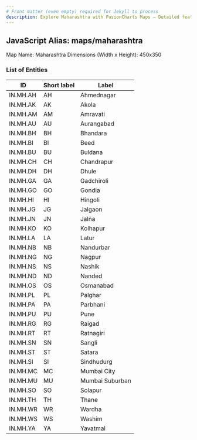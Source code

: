 ```yaml
---
# Front matter (even empty) required for Jekyll to process
description: Explore Maharashtra with FusionCharts Maps – Detailed features for seamless integration. Try now & enhance your data visualization today! 
---
```


## JavaScript Alias: maps/maharashtra

Map Name: Maharashtra
Dimensions (Width x Height): 450x350






### List of Entities

ID | Short label | Label
---|---|---|
IN.MH.AH|AH|Ahmednagar
IN.MH.AK|AK|Akola
IN.MH.AM|AM|Amravati
IN.MH.AU|AU|Aurangabad
IN.MH.BH|BH|Bhandara
IN.MH.BI|BI|Beed
IN.MH.BU|BU|Buldana
IN.MH.CH|CH|Chandrapur
IN.MH.DH|DH|Dhule
IN.MH.GA|GA|Gadchiroli
IN.MH.GO|GO|Gondia
IN.MH.HI|HI|Hingoli
IN.MH.JG|JG|Jalgaon
IN.MH.JN|JN|Jalna
IN.MH.KO|KO|Kolhapur
IN.MH.LA|LA|Latur
IN.MH.NB|NB|Nandurbar
IN.MH.NG|NG|Nagpur
IN.MH.NS|NS|Nashik
IN.MH.ND|ND|Nanded
IN.MH.OS|OS|Osmanabad
IN.MH.PL|PL|Palghar
IN.MH.PA|PA|Parbhani
IN.MH.PU|PU|Pune
IN.MH.RG|RG|Raigad
IN.MH.RT|RT|Ratnagiri
IN.MH.SN|SN|Sangli
IN.MH.ST|ST|Satara
IN.MH.SI|SI|Sindhudurg
IN.MH.MC|MC|Mumbai City
IN.MH.MU|MU|Mumbai Suburban
IN.MH.SO|SO|Solapur
IN.MH.TH|TH|Thane
IN.MH.WR|WR|Wardha
IN.MH.WS|WS|Washim
IN.MH.YA|YA|Yavatmal